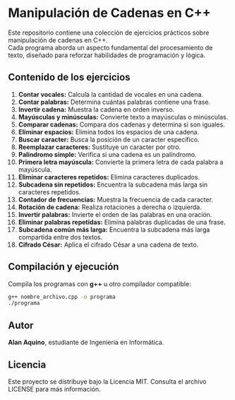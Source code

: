 
# Manipulación de Cadenas en C++

Este repositorio contiene una colección de ejercicios prácticos sobre manipulación de cadenas en C++.  
Cada programa aborda un aspecto fundamental del procesamiento de texto, diseñado para reforzar habilidades de programación y lógica.

## Contenido de los ejercicios

1. **Contar vocales:** Calcula la cantidad de vocales en una cadena.
2. **Contar palabras:** Determina cuántas palabras contiene una frase.
3. **Invertir cadena:** Muestra la cadena en orden inverso.
4. **Mayúsculas y minúsculas:** Convierte texto a mayúsculas o minúsculas.
5. **Comparar cadenas:** Compara dos cadenas y determina si son iguales.
6. **Eliminar espacios:** Elimina todos los espacios de una cadena.
7. **Buscar caracter:** Busca la posición de un caracter específico.
8. **Reemplazar caracteres:** Sustituye un caracter por otro.
9. **Palíndromo simple:** Verifica si una cadena es un palíndromo.
10. **Primera letra mayúscula:** Convierte la primera letra de cada palabra a mayúscula.
11. **Eliminar caracteres repetidos:** Elimina caracteres duplicados.
12. **Subcadena sin repetidos:** Encuentra la subcadena más larga sin caracteres repetidos.
13. **Contador de frecuencias:** Muestra la frecuencia de cada caracter.
14. **Rotación de cadena:** Realiza rotaciones a derecha o izquierda.
15. **Invertir palabras:** Invierte el orden de las palabras en una oración.
16. **Eliminar palabras repetidas:** Elimina palabras duplicadas de una frase.
17. **Subcadena común más larga:** Encuentra la subcadena más larga compartida entre dos textos.
18. **Cifrado César:** Aplica el cifrado César a una cadena de texto.

## Compilación y ejecución

Compila los programas con **g++** u otro compilador compatible:

   ```bash
   g++ nombre_archivo.cpp -o programa
   ./programa
   ```

## Autor

**Alan Aquino**, estudiante de Ingeniería en Informática.

## Licencia

Este proyecto se distribuye bajo la Licencia MIT.
Consulta el archivo LICENSE para más información.
